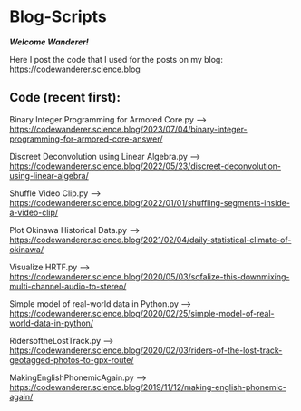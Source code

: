 # Blog-Scripts

***Welcome Wanderer!***

Here I post the code that I used for the posts on my blog:
https://codewanderer.science.blog

Code (recent first):
--------------------
Binary Integer Programming for Armored Core.py --> https://codewanderer.science.blog/2023/07/04/binary-integer-programming-for-armored-core-answer/

Discreet Deconvolution using Linear Algebra.py --> https://codewanderer.science.blog/2022/05/23/discreet-deconvolution-using-linear-algebra/

Shuffle Video Clip.py --> https://codewanderer.science.blog/2022/01/01/shuffling-segments-inside-a-video-clip/

Plot Okinawa Historical Data.py --> https://codewanderer.science.blog/2021/02/04/daily-statistical-climate-of-okinawa/

Visualize HRTF.py --> https://codewanderer.science.blog/2020/05/03/sofalize-this-downmixing-multi-channel-audio-to-stereo/

Simple model of real-world data in Python.py --> https://codewanderer.science.blog/2020/02/25/simple-model-of-real-world-data-in-python/

RidersoftheLostTrack.py --> https://codewanderer.science.blog/2020/02/03/riders-of-the-lost-track-geotagged-photos-to-gpx-route/

MakingEnglishPhonemicAgain.py --> https://codewanderer.science.blog/2019/11/12/making-english-phonemic-again/
